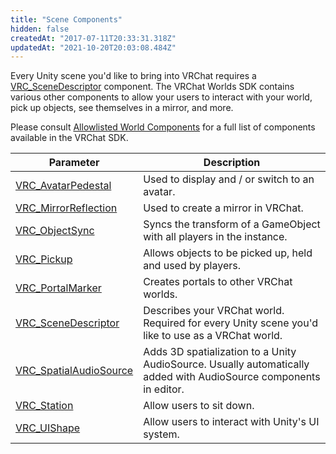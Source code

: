 ```yaml
---
title: "Scene Components"
hidden: false
createdAt: "2017-07-11T20:33:31.318Z"
updatedAt: "2021-10-20T20:03:08.484Z"
---
```


Every Unity scene you'd like to bring into VRChat requires a [VRC_SceneDescriptor](/worlds/components/vrc_scenedescriptor) component. The VRChat Worlds SDK contains various other components to allow your users to interact with your world, pick up objects, see themselves in a mirror, and more.

Please consult [Allowlisted World Components](/worlds/whitelisted-world-components) for a full list of components available in the VRChat SDK.

| Parameter | Description |
| --- | --- |
| [VRC_AvatarPedestal](/worlds/components/vrc_avatarpedestal) | Used to display and / or switch to an avatar. |
| [VRC_MirrorReflection](/worlds/components/vrc_mirrorreflection) | Used to create a mirror in VRChat. |
| [VRC_ObjectSync](/worlds/components/vrc_objectsync) | Syncs the transform of a GameObject with all players in the instance. |
| [VRC_Pickup](/worlds/components/vrc_pickup) | Allows objects to be picked up, held and used by players. |
| [VRC_PortalMarker](/worlds/components/vrc_portalmarker) | Creates portals to other VRChat worlds. |
| [VRC_SceneDescriptor](/worlds/components/vrc_scenedescriptor) | Describes your VRChat world. Required for every Unity scene you'd like to use as a VRChat world. |
| [VRC_SpatialAudioSource](/worlds/components/vrc_spatialaudiosource) | Adds 3D spatialization to a Unity AudioSource. Usually automatically added with AudioSource components in editor. |
| [VRC_Station](/worlds/components/vrc_station) | Allow users to sit down. |
| [VRC_UIShape](/worlds/components/vrc_uishape) | Allow users to interact with Unity's UI system. |
